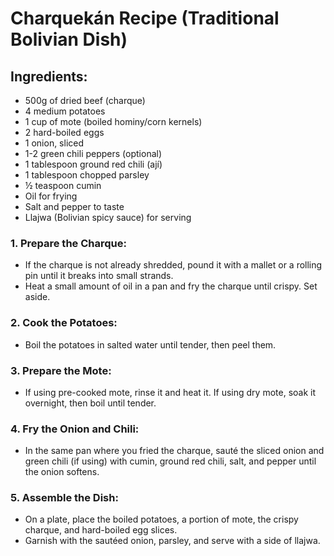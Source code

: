 # Charquekán Recipe (Traditional Bolivian Dish)

## Ingredients:

- 500g of dried beef (charque)
- 4 medium potatoes
- 1 cup of mote (boiled  hominy/corn kernels)
- 2 hard-boiled eggs
- 1 onion, sliced
- 1-2 green chili peppers (optional)
- 1 tablespoon ground red chili (ají)
- 1 tablespoon chopped parsley
- ½ teaspoon cumin
- Oil for frying
- Salt and pepper to taste
- Llajwa (Bolivian spicy sauce) for serving

### 1. Prepare the Charque:
- If the charque is not already shredded, pound it with a mallet or a rolling pin until it breaks into small strands.
- Heat a small amount of oil in a pan and fry the charque until crispy. Set aside.

### 2. Cook the Potatoes:
- Boil the potatoes in salted water until tender, then peel them.

### 3. Prepare the Mote:
- If using pre-cooked mote, rinse it and heat it. If using dry mote, soak it overnight, then boil until tender.

### 4. Fry the Onion and Chili:
- In the same pan where you fried the charque, sauté the sliced onion and green chili (if using) with cumin, ground red chili, salt, and pepper until the onion softens.

### 5. Assemble the Dish:
- On a plate, place the boiled potatoes, a portion of mote, the crispy charque, and hard-boiled egg slices.
- Garnish with the sautéed onion, parsley, and serve with a side of llajwa.
